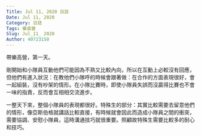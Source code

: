 ```yaml
---
Title: Jul 11, 2020 日誌
Date: Jul 11, 2020
Category: 日誌
Tags: 樂高營
Slug: Jul_11_ 2020
Author: 40723150
---
```

帶樂高營，第一天。

<!-- PELICAN_END_SUMMARY -->
剛開始和小隊員互動他們可能因為不熟又比較內向，所以在互動上必較沒有回應，但他們有進入狀況：在教他們小隊呼的時候會跟著做：在合作的方面表現很好，會一起組裝，沒有吵架的情形。在小隊比賽時，即使小隊員失誤而沒贏得比賽也不會一味的指責，反而會互相相交流進步。

一整天下來，整個小隊員的表現都很好。特殊生的部分：其實比較需要去留意他們的情形，像亞斯伯格就講話比較直接，有時候就會因此而造成小隊員之間的衝突，需要協調、安慰小隊員，這時溝通技巧就很重要。照顧故特殊生需要比較多的耐心和技巧。

